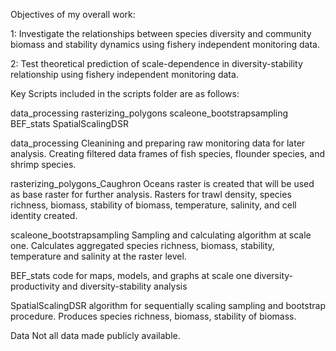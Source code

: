 
Objectives of my overall work: 

1: Investigate the relationships between species diversity and community biomass and stability dynamics using fishery independent monitoring data.

2: Test theoretical prediction of scale-dependence in diversity-stability relationship using fishery independent monitoring data.



Key Scripts included in the scripts folder are as follows:

data_processing
rasterizing_polygons
scaleone_bootstrapsampling
BEF_stats
SpatialScalingDSR


  
data_processing
  Cleanining and preparing raw monitoring data for later analysis. Creating filtered data frames of fish species, flounder species, and shrimp species. 
  
rasterizing_polygons_Caughron
  Oceans raster is created that will be used as base raster for further analysis. Rasters for trawl density, species richness, biomass, stability of biomass, temperature, salinity, and cell identity created.
  
scaleone_bootstrapsampling
  Sampling and calculating algorithm at scale one. Calculates aggregated species richness, biomass, stability, temperature and salinity at the raster level. 
  
BEF_stats
  code for maps, models, and graphs at scale one diversity-productivity and diversity-stability analysis

SpatialScalingDSR
  algorithm for sequentially scaling sampling and bootstrap procedure. Produces species richness, biomass, stability of biomass.  
  
  
  
  
Data
Not all data made publicly available. 
